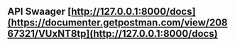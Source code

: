 ## API Swaager [http://127.0.0.1:8000/docs](https://documenter.getpostman.com/view/20867321/VUxNT8tp](http://127.0.0.1:8000/docs)
